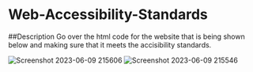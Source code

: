 # Web-Accessibility-Standards


##Description
Go over the html code for the website that is being shown below and making sure that it meets the accisibility standards.

![Screenshot 2023-06-09 215606](https://github.com/AGPaquette/web-accessibility-standards/assets/131227245/08941a28-3409-4aea-96e3-de44970010f7)
![Screenshot 2023-06-09 215546](https://github.com/AGPaquette/web-accessibility-standards/assets/131227245/6e4e6ef7-552a-4ab5-923f-d54326c85dc8)

